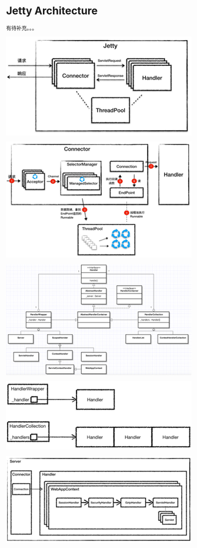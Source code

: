 # Jetty Architecture

有待补充。。。

![](../../.gitbook/assets/image%20%28141%29.png)

![](../../.gitbook/assets/image%20%2895%29.png)

![](../../.gitbook/assets/image%20%2821%29.png)

![](../../.gitbook/assets/image%20%28146%29.png)

![](../../.gitbook/assets/image%20%28132%29.png)




